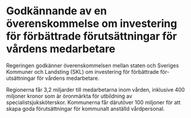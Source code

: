 # Godkännande av en överenskommelse om investering för förbättrade förutsättningar för vårdens medarbetare

Regeringen godkänner överenskommelsen mellan staten och Sveriges Kommuner och Landsting (SKL) om investering för förbättrade för­utsättningar för vårdens medarbetare.

Regionerna får 3,2 miljarder till medarbetarna inom vården, inklusive 400 miljoner kronor som är öronmärkta för utbildning av specialistsjuksköterskor. Kommunerna får därutöver 100 miljoner för att skapa goda förutsättningar för kommunalt anställd vårdpersonal.
